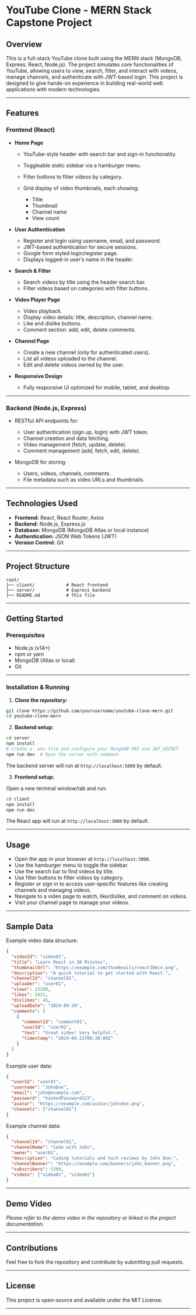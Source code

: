 

# YouTube Clone - MERN Stack Capstone Project

## Overview

This is a full-stack YouTube clone built using the MERN stack (MongoDB, Express, React, Node.js). The project simulates core functionalities of YouTube, allowing users to view, search, filter, and interact with videos, manage channels, and authenticate with JWT-based login. This project is designed to give hands-on experience in building real-world web applications with modern technologies.

---

## Features

### Frontend (React)

* **Home Page**

  * YouTube-style header with search bar and sign-in functionality.
  * Toggleable static sidebar via a hamburger menu.
  * Filter buttons to filter videos by category.
  * Grid display of video thumbnails, each showing:

    * Title
    * Thumbnail
    * Channel name
    * View count

* **User Authentication**

  * Register and login using username, email, and password.
  * JWT-based authentication for secure sessions.
  * Google form styled login/register page.
  * Displays logged-in user’s name in the header.

* **Search & Filter**

  * Search videos by title using the header search bar.
  * Filter videos based on categories with filter buttons.

* **Video Player Page**

  * Video playback.
  * Display video details: title, description, channel name.
  * Like and dislike buttons.
  * Comment section: add, edit, delete comments.

* **Channel Page**

  * Create a new channel (only for authenticated users).
  * List all videos uploaded to the channel.
  * Edit and delete videos owned by the user.

* **Responsive Design**

  * Fully responsive UI optimized for mobile, tablet, and desktop.

---

### Backend (Node.js, Express)

* RESTful API endpoints for:

  * User authentication (sign up, login) with JWT token.
  * Channel creation and data fetching.
  * Video management (fetch, update, delete).
  * Comment management (add, fetch, edit, delete).

* MongoDB for storing:

  * Users, videos, channels, comments.
  * File metadata such as video URLs and thumbnails.

---

## Technologies Used

* **Frontend:** React, React Router, Axios
* **Backend:** Node.js, Express.js
* **Database:** MongoDB (MongoDB Atlas or local instance)
* **Authentication:** JSON Web Tokens (JWT)
* **Version Control:** Git

---

## Project Structure

```
root/
├── client/            # React frontend
├── server/            # Express backend
├── README.md          # This file
```

---

## Getting Started

### Prerequisites

* Node.js (v14+)
* npm or yarn
* MongoDB (Atlas or local)
* Git

---

### Installation & Running

1. **Clone the repository:**

```bash
git clone https://github.com/yourusername/youtube-clone-mern.git
cd youtube-clone-mern
```

2. **Backend setup:**

```bash
cd server
npm install
# Create a .env file and configure your MongoDB URI and JWT_SECRET
npm run dev  # Runs the server with nodemon
```

The backend server will run at `http://localhost:5000` by default.

3. **Frontend setup:**

Open a new terminal window/tab and run:

```bash
cd client
npm install
npm run dev
```

The React app will run at `http://localhost:3000` by default.

---

## Usage

* Open the app in your browser at `http://localhost:3000`.
* Use the hamburger menu to toggle the sidebar.
* Use the search bar to find videos by title.
* Use filter buttons to filter videos by category.
* Register or sign in to access user-specific features like creating channels and managing videos.
* Navigate to a video page to watch, like/dislike, and comment on videos.
* Visit your channel page to manage your videos.

---

## Sample Data

Example video data structure:

```json
{
  "videoId": "video01",
  "title": "Learn React in 30 Minutes",
  "thumbnailUrl": "https://example.com/thumbnails/react30min.png",
  "description": "A quick tutorial to get started with React.",
  "channelId": "channel01",
  "uploader": "user01",
  "views": 15200,
  "likes": 1023,
  "dislikes": 45,
  "uploadDate": "2024-09-20",
  "comments": [
    {
      "commentId": "comment01",
      "userId": "user02",
      "text": "Great video! Very helpful.",
      "timestamp": "2024-09-21T08:30:00Z"
    }
  ]
}
```

Example user data:

```json
{
  "userId": "user01",
  "username": "JohnDoe",
  "email": "john@example.com",
  "password": "hashedPassword123",
  "avatar": "https://example.com/avatar/johndoe.png",
  "channels": ["channel01"]
}
```

Example channel data:

```json
{
  "channelId": "channel01",
  "channelName": "Code with John",
  "owner": "user01",
  "description": "Coding tutorials and tech reviews by John Doe.",
  "channelBanner": "https://example.com/banners/john_banner.png",
  "subscribers": 5200,
  "videos": ["video01", "video02"]
}
```

---


## Demo Video

*Please refer to the demo video in the repository or linked in the project documentation.*

---

## Contributions

Feel free to fork the repository and contribute by submitting pull requests.

---

## License

This project is open-source and available under the MIT License.

---

